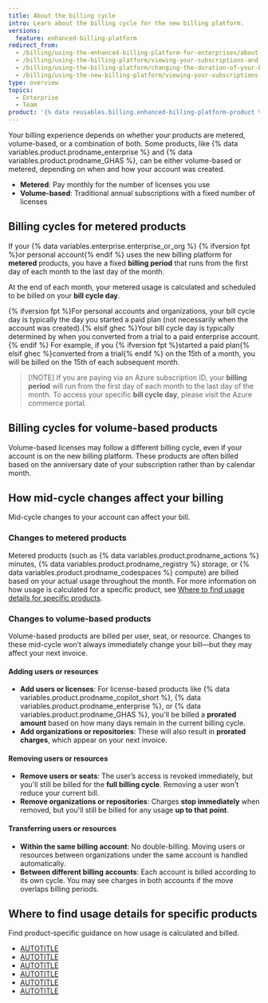 ```yaml
---
title: About the billing cycle
intro: Learn about the billing cycle for the new billing platform.
versions:
  feature: enhanced-billing-platform
redirect_from:
  - /billing/using-the-enhanced-billing-platform-for-enterprises/about-the-billing-cycle
  - /billing/using-the-billing-platform/viewing-your-subscriptions-and-billing-date
  - /billing/using-the-billing-platform/changing-the-duration-of-your-billing-cycle
  - /billing/using-the-new-billing-platform/viewing-your-subscriptions-and-billing-date
type: overview
topics:
  - Enterprise
  - Team
product: '{% data reusables.billing.enhanced-billing-platform-product %}'
---
```


Your billing experience depends on whether your products are metered, volume-based, or a combination of both. Some products, like {% data variables.product.prodname_enterprise %} and {% data variables.product.prodname_GHAS %}, can be either volume-based or metered, depending on when and how your account was created.

* **Metered**: Pay monthly for the number of licenses you use
* **Volume-based**: Traditional annual subscriptions with a fixed number of licenses

## Billing cycles for metered products

If your {% data variables.enterprise.enterprise_or_org %} {% ifversion fpt %}or personal account{% endif %} uses the new billing platform for **metered** products, you have a fixed **billing period** that runs from the first day of each month to the last day of the month.

At the end of each month, your metered usage is calculated and scheduled to be billed on your **bill cycle day**.

{% ifversion fpt %}For personal accounts and organizations, your bill cycle day is typically the day you started a paid plan (not necessarily when the account was created).{% elsif ghec %}Your bill cycle day is typically determined by when you converted from a trial to a paid enterprise account.{% endif %} For example, if you {% ifversion fpt %}started a paid plan{% elsif ghec %}converted from a trial{% endif %} on the 15th of a month, you will be billed on the 15th of each subsequent month.

> [!NOTE] If you are paying via an Azure subscription ID, your **billing period** will run from the first day of each month to the last day of the month. To access your specific **bill cycle day**, please visit the Azure commerce portal.

## Billing cycles for volume-based products

Volume-based licenses may follow a different billing cycle, even if your account is on the new billing platform. These products are often billed based on the anniversary date of your subscription rather than by calendar month.

## How mid-cycle changes affect your billing

Mid-cycle changes to your account can affect your bill.

### Changes to metered products

Metered products (such as {% data variables.product.prodname_actions %} minutes, {% data variables.product.prodname_registry %} storage, or {% data variables.product.prodname_codespaces %} compute) are billed based on your actual usage throughout the month. For more information on how usage is calculated for a specific product, see [Where to find usage details for specific products](#where-to-find-usage-details-for-specific-products).

### Changes to volume-based products

Volume-based products are billed per user, seat, or resource. Changes to these mid-cycle won’t always immediately change your bill—but they may affect your next invoice.

#### Adding users or resources

* **Add users or licenses**: For license-based products like {% data variables.product.prodname_copilot_short %}, {% data variables.product.prodname_enterprise %}, or {% data variables.product.prodname_GHAS %}, you'll be billed a **prorated amount** based on how many days remain in the current billing cycle.
* **Add organizations or repositories**: These will also result in **prorated charges**, which appear on your next invoice.

#### Removing users or resources

* **Remove users or seats**: The user’s access is revoked immediately, but you'll still be billed for the **full billing cycle**. Removing a user won't reduce your current bill.
* **Remove organizations or repositories**: Charges **stop immediately** when removed, but you'll still be billed for any usage **up to that point**.

#### Transferring users or resources

* **Within the same billing account**: No double-billing. Moving users or resources between organizations under the same account is handled automatically.
* **Between different billing accounts**: Each account is billed according to its own cycle. You may see charges in both accounts if the move overlaps billing periods.

## Where to find usage details for specific products

Find product-specific guidance on how usage is calculated and billed.

* [AUTOTITLE](/billing/managing-billing-for-your-products/managing-billing-for-github-actions/about-billing-for-github-actions)
* [AUTOTITLE](/billing/managing-billing-for-your-products/managing-billing-for-github-codespaces/about-billing-for-github-codespaces)
* [AUTOTITLE](/billing/managing-billing-for-your-products/managing-billing-for-github-packages/about-billing-for-github-packages)
* [AUTOTITLE](/billing/managing-billing-for-your-products/managing-billing-for-github-copilot/about-billing-for-github-copilot)
* [AUTOTITLE](/billing/managing-billing-for-your-products/managing-licenses-for-visual-studio-subscriptions-with-github-enterprise/about-visual-studio-subscriptions-with-github-enterprise#about-licenses-for-visual-studio-subscriptions-with-github-enterprise-cloud)
* [AUTOTITLE](/billing/managing-billing-for-your-products/managing-billing-for-git-large-file-storage/about-billing-for-git-large-file-storage)
